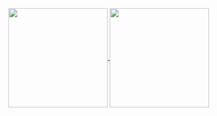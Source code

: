 <a href="https://github.com/lainhathoang">
    <img height=200 align="center" src="https://github-readme-streak-stats.herokuapp.com?user=lainhathoang&date_format=M%20j%5B%2C%20Y%5D"/>
</a>
<a href="https://github.com/lainhathoang">
    <img height=200 align="center" src="https://github-readme-stats.vercel.app/api?username=lainhathoang&show_icons=true&rank_icon=percentile&count_private=true"/>    
</a>
